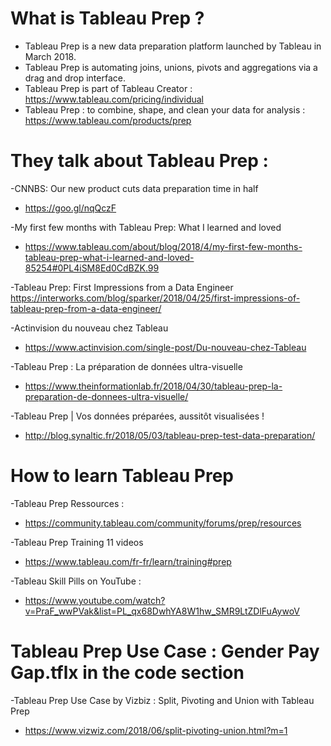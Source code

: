 
# What is Tableau Prep ? 
* Tableau Prep is a new data preparation platform launched by Tableau in March 2018. 
* Tableau Prep is automating joins, unions, pivots and aggregations via a drag and drop interface.
* Tableau Prep is part of Tableau Creator : https://www.tableau.com/pricing/individual
* Tableau Prep : to combine, shape, and clean your data for analysis : https://www.tableau.com/products/prep

# They talk about Tableau Prep : 
-CNNBS: Our new product cuts data preparation time in half
* https://goo.gl/nqQczF

-My first few months with Tableau Prep: What I learned and loved
* https://www.tableau.com/about/blog/2018/4/my-first-few-months-tableau-prep-what-i-learned-and-loved-85254#0PL4iSM8Ed0CdBZK.99

-Tableau Prep: First Impressions from a Data Engineer
https://interworks.com/blog/sparker/2018/04/25/first-impressions-of-tableau-prep-from-a-data-engineer/

-Actinvision du nouveau chez Tableau 
* https://www.actinvision.com/single-post/Du-nouveau-chez-Tableau

-Tableau Prep : La préparation de données ultra-visuelle
* https://www.theinformationlab.fr/2018/04/30/tableau-prep-la-preparation-de-donnees-ultra-visuelle/

-Tableau Prep | Vos données préparées, aussitôt visualisées !
* http://blog.synaltic.fr/2018/05/03/tableau-prep-test-data-preparation/

# How to learn Tableau Prep 
-Tableau Prep Ressources : 
* https://community.tableau.com/community/forums/prep/resources

-Tableau Prep Training 11 videos 
* https://www.tableau.com/fr-fr/learn/training#prep

-Tableau Skill Pills on YouTube : 
* https://www.youtube.com/watch?v=PraF_wwPVak&list=PL_qx68DwhYA8W1hw_SMR9LtZDlFuAywoV

# Tableau Prep Use Case : Gender Pay Gap.tflx in the code section 
-Tableau Prep Use Case by Vizbiz : Split, Pivoting and Union with Tableau Prep
* https://www.vizwiz.com/2018/06/split-pivoting-union.html?m=1


